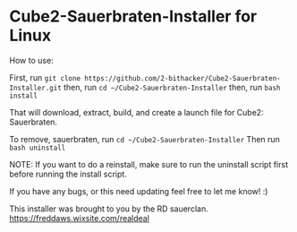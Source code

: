 # Cube2-Sauerbraten-Installer for Linux

How to use:

First, run `git clone https://github.com/2-bithacker/Cube2-Sauerbraten-Installer.git`
then, run `cd ~/Cube2-Sauerbraten-Installer`
then, run `bash install`

That will download, extract, build, and create a launch file for Cube2: Sauerbraten.

To remove, sauerbraten, run `cd ~/Cube2-Sauerbraten-Installer`
Then run `bash uninstall`

NOTE:  If you want to do a reinstall, make sure to run the uninstall script first before running the install script.

If you have any bugs, or this need updating feel free to let me know! :)

This installer was brought to you by the RD sauerclan.  https://freddaws.wixsite.com/realdeal
